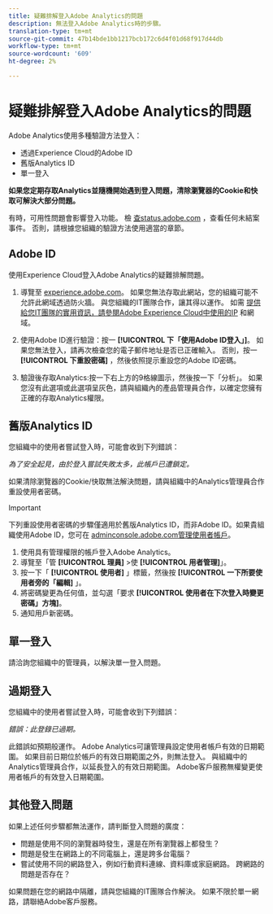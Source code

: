 ```yaml
---
title: 疑難排解登入Adobe Analytics的問題
description: 無法登入Adobe Analytics時的步驟。
translation-type: tm+mt
source-git-commit: 47b14bde1bb1217bcb172c6d4f01d68f917d44db
workflow-type: tm+mt
source-wordcount: '609'
ht-degree: 2%

---
```



# 疑難排解登入Adobe Analytics的問題

Adobe Analytics使用多種驗證方法登入：

* 透過Experience Cloud的Adobe ID
* 舊版Analytics ID
* 單一登入

**如果您定期存取Analytics並隨機開始遇到登入問題，清除瀏覽器的Cookie和快取可解決大部分問題。**

有時，可用性問題會影響登入功能。 檢 [查status.adobe.com](https://status.adobe.com/tw) ，查看任何未結案事件。 否則，請根據您組織的驗證方法使用適當的章節。

## Adobe ID

使用Experience Cloud登入Adobe Analytics的疑難排解問題。

1. 導覽至 [experience.adobe.com](https://experience.adobe.com)。 如果您無法存取此網站，您的組織可能不允許此網域透過防火牆。 與您組織的IT團隊合作，讓其得以運作。 如需 [提供給您IT團隊的實用資訊，請參閱Adobe Experience Cloud中使用的IP](https://helpx.adobe.com/tw/analytics/kb/adobe-ip-addresses.html) 和網域。

2. 使用Adobe ID進行驗證：按一 **[!UICONTROL 下「使用Adobe ID登入」]**。 如果您無法登入，請再次檢查您的電子郵件地址是否已正確輸入。 否則，按一 **[!UICONTROL 下重設密碼]** ，然後依照提示重設您的Adobe ID密碼。

3. 驗證後存取Analytics:按一下右上方的9格線圖示，然後按一下「分析」。 如果您沒有此選項或此選項呈灰色，請與組織內的產品管理員合作，以確定您擁有正確的存取Analytics權限。

## 舊版Analytics ID

您組織中的使用者嘗試登入時，可能會收到下列錯誤：

*為了安全起見，由於登入嘗試失敗太多，此帳戶已遭鎖定。*

如果清除瀏覽器的Cookie/快取無法解決問題，請與組織中的Analytics管理員合作重設使用者密碼。

>[!IMPORTANT]
>
>下列重設使用者密碼的步驟僅適用於舊版Analytics ID，而非Adobe ID。如果貴組織使用Adobe ID，您可在 [adminconsole.adobe.com管理使用者帳戶](https://adminconsole.adobe.com)。

1. 使用具有管理權限的帳戶登入Adobe Analytics。
2. 導覽至「管 **[!UICONTROL 理員]** >使 **[!UICONTROL 用者管理]**」。
3. 按一下「 **[!UICONTROL 使用者]** 」標籤，然後按 **[!UICONTROL 一下所要使用者旁的「編輯]** 」。
4. 將密碼變更為任何值，並勾選「要求 **[!UICONTROL 使用者在下次登入時變更密碼」方塊]**。
5. 通知用戶新密碼。

## 單一登入

請洽詢您組織中的管理員，以解決單一登入問題。

## 過期登入

您組織中的使用者嘗試登入時，可能會收到下列錯誤：

*錯誤：此登錄已過期。*

此錯誤如預期般運作。 Adobe Analytics可讓管理員設定使用者帳戶有效的日期範圍。 如果目前日期位於帳戶的有效日期範圍之外，則無法登入。 與組織中的Analytics管理員合作，以延長登入的有效日期範圍。 Adobe客戶服務無權變更使用者帳戶的有效登入日期範圍。

## 其他登入問題

如果上述任何步驟都無法運作，請判斷登入問題的廣度：

* 問題是使用不同的瀏覽器時發生，還是在所有瀏覽器上都發生？
* 問題是發生在網路上的不同電腦上，還是跨多台電腦？
* 嘗試使用不同的網路登入，例如行動資料連線、資料庫或家庭網路。 跨網路的問題是否存在？

如果問題在您的網路中隔離，請與您組織的IT團隊合作解決。 如果不限於單一網路，請聯絡Adobe客戶服務。
